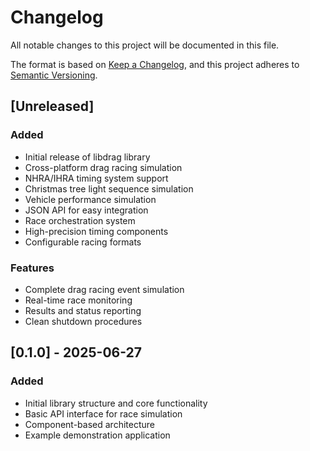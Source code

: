 # Changelog

All notable changes to this project will be documented in this file.

The format is based on [Keep a Changelog](https://keepachangelog.com/en/1.0.0/),
and this project adheres to [Semantic Versioning](https://semver.org/spec/v2.0.0.html).

## [Unreleased]

### Added
- Initial release of libdrag library
- Cross-platform drag racing simulation
- NHRA/IHRA timing system support
- Christmas tree light sequence simulation
- Vehicle performance simulation
- JSON API for easy integration
- Race orchestration system
- High-precision timing components
- Configurable racing formats

### Features
- Complete drag racing event simulation
- Real-time race monitoring
- Results and status reporting
- Clean shutdown procedures

## [0.1.0] - 2025-06-27

### Added
- Initial library structure and core functionality
- Basic API interface for race simulation
- Component-based architecture
- Example demonstration application
